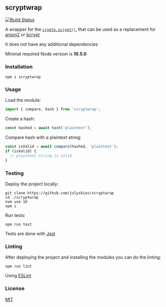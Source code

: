 ## scryptwrap

[![Build Status](https://travis-ci.com/julyskies/scryptwrap.svg?branch=release)](https://travis-ci.com/julyskies/scryptwrap)

A wrapper for the [`crypto.scrypt()`](https://nodejs.org/dist/latest-v14.x/docs/api/crypto.html#crypto_crypto_scrypt_password_salt_keylen_options_callback), that can be used as a replacement for [argon2](https://www.npmjs.com/package/argon2) or [bcrypt](https://www.npmjs.com/package/bcrypt)

It does not have any additional dependencies

Minimal required Node version is **10.5.0**

### Installation

```shell script
npm i scryptwrap
```

### Usage

Load the module:

```javascript
import { compare, hash } from 'scryptwrap';
```

Create a hash:

```javascript
const hashed = await hash('plaintext');
```

Compare hash with a plaintext string:

```javascript
const isValid = await compare(hashed, 'plaintext');
if (isValid) {
  // plaintext string is valid
}
```

### Testing

Deploy the project locally:

```shell script
git clone https://github.com/julyskies/scryptwrap
cd ./scryptwrap
nvm use 16
npm i
```

Run tests:

```shell script
npm run test
```

Tests are done with [Jest](https://jestjs.io)

### Linting

After deploying the project and installing the modules you can do the linting:

```shell script
npm run lint
```

Using [ESLint](https://www.npmjs.com/package/eslint)

### License

[MIT](./LICENSE.md)
